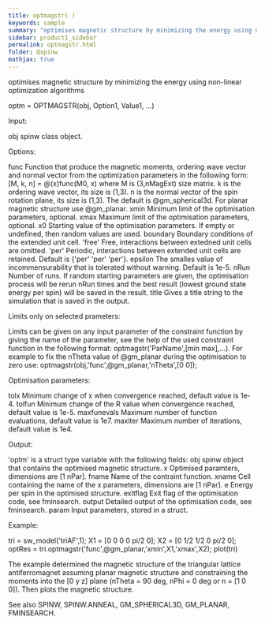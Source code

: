 ```yaml
---
title: optmagstr( )
keywords: sample
summary: "optimises magnetic structure by minimizing the energy using non-linear optimization algorithms"
sidebar: product1_sidebar
permalink: optmagstr.html
folder: @spinw
mathjax: true
---
```

  optimises magnetic structure by minimizing the energy using non-linear optimization algorithms
 
  optm = OPTMAGSTR(obj, Option1, Value1, ...)
 
  Input:
 
  obj       spinw class object.
 
  Options:
 
  func      Function that produce the magnetic moments, ordering wave
            vector and normal vector from the optimization
            parameters in the following form:
                [M, k, n] = @(x)func(M0, x)
            where M is (3,nMagExt) size matrix. k is the ordering
            wave vector, its size is (1,3). n is the normal vector
            of the spin rotation plane, its size is (1,3). The
            default is @gm_spherical3d. For planar magnetic structure
            use @gm_planar.
  xmin      Minimum limit of the optimisation parameters, optional.
  xmax      Maximum limit of the optimisation parameters, optional.
  x0        Starting value of the optimisation parameters. If empty
            or undefined, then random values are used.
  boundary  Boundary conditions of the extended unit cell.
                'free'  Free, interactions between extedned unit cells are
                        omitted.
                'per'   Periodic, interactions between extended unit cells
                        are retained.
            Default is {'per' 'per' 'per'}.
  epsilon   The smalles value of incommensurability that is tolerated
            without warning. Default is 1e-5.
  nRun      Number of runs. If random starting parameters are given, the
            optimisation process will be rerun nRun times and the best
            result (lowest ground state energy per spin) will be saved in
            the result.
  title     Gives a title string to the simulation that is saved in the
            output.
 
  Limits only on selected prameters:
 
  Limits can be given on any input parameter of the constraint function by
  giving the name of the parameter, see the help of the used constraint
  function in the following format: optmagstr('ParName',[min max],...).
  For example to fix the nTheta value of @gm_planar during the optimisation
  to zero use:
  optmagstr(obj,'func',@gm_planar,'nTheta',[0 0]);
 
  Optimisation parameters:
 
  tolx          Minimum change of x when convergence reached, default
                value is 1e-4.
  tolfun        Minimum change of the R value when convergence reached,
                default value is 1e-5.
  maxfunevals   Maximum number of function evaluations, default value
                is 1e7.
  maxiter       Maximum number of iterations, default value is 1e4.
 
 
  Output:
 
  'optm' is a struct type variable with the following fields:
  obj       spinw object that contains the optimised magnetic structure.
  x         Optimised paramters, dimensions are [1 nPar].
  fname     Name of the contraint function.
  xname     Cell containing the name of the x parameters, dimensions are
            [1 nPar].
  e         Energy per spin in the optimised structure.
  exitflag  Exit flag of the optimisation code, see fminsearch.
  output    Detailed output of the optimisation code, see fminsearch.
  param     Input parameters, stored in a struct.
 
  Example:
 
  tri = sw_model('triAF',1);
  X1 = [0 0 0 0 pi/2 0];
  X2 = [0 1/2 1/2 0 pi/2 0];
  optRes = tri.optmagstr('func',@gm_planar,'xmin',X1,'xmax',X2);
  plot(tri)
 
  The example determined the magnetic structure of the triangular lattice
  antiferromagnet assuming planar magnetic structure and constraining the
  moments into the [0 y z] plane (nTheta = 90 deg, nPhi = 0 deg or
  n = [1 0 0]). Then plots the magnetic structure.
 
  See also SPINW, SPINW.ANNEAL, GM_SPHERICAL3D, GM_PLANAR, FMINSEARCH.
 
